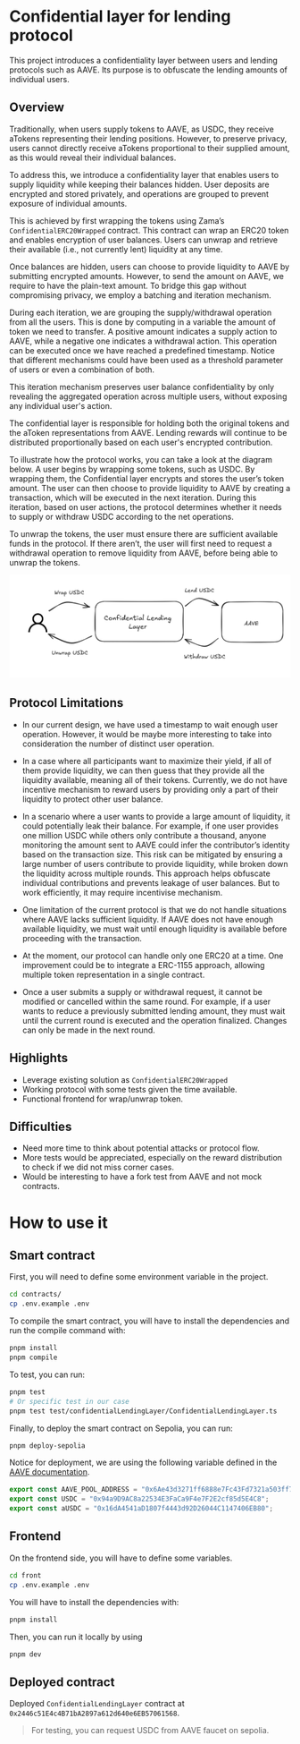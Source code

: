 # Confidential layer for lending protocol

This project introduces a confidentiality layer between users and lending protocols such as AAVE. Its purpose is to obfuscate the lending amounts of individual users.

## Overview

Traditionally, when users supply tokens to AAVE, as USDC, they receive aTokens representing their lending positions. However, to preserve privacy, users cannot directly receive aTokens proportional to their supplied amount, as this would reveal their individual balances.

To address this, we introduce a confidentiality layer that enables users to supply liquidity while keeping their balances hidden. User deposits are encrypted and stored privately, and operations are grouped to prevent exposure of individual amounts.

This is achieved by first wrapping the tokens using Zama’s `ConfidentialERC20Wrapped` contract. This contract can wrap an ERC20 token and enables encryption of user balances. Users can unwrap and retrieve their available (i.e., not currently lent) liquidity at any time.

Once balances are hidden, users can choose to provide liquidity to AAVE by submitting encrypted amounts. However, to send the amount on AAVE, we require to have the plain-text amount. To bridge this gap without compromising privacy, we employ a batching and iteration mechanism.

During each iteration, we are grouping the supply/withdrawal operation from all the users. This is done by computing in a variable the amount of token we need to transfer. A positive amount indicates a supply action to AAVE, while a negative one indicates a withdrawal action. This operation can be executed once we have reached a predefined timestamp. Notice that different mechanisms could have been used as a threshold parameter of users or even a combination of both.

This iteration mechanism preserves user balance confidentiality by only revealing the aggregated operation across multiple users, without exposing any individual user's action.

The confidential layer is responsible for holding both the original tokens and the aToken representations from AAVE. Lending rewards will continue to be distributed proportionally based on each user's encrypted contribution.

To illustrate how the protocol works, you can take a look at the diagram below. A user begins by wrapping some tokens, such as USDC. By wrapping them, the Confidential layer encrypts and stores the user’s token amount. The user can then choose to provide liquidity to AAVE by creating a transaction, which will be executed in the next iteration. During this iteration, based on user actions, the protocol determines whether it needs to supply or withdraw USDC according to the net operations.

To unwrap the tokens, the user must ensure there are sufficient available funds in the protocol. If there aren’t, the user will first need to request a withdrawal operation to remove liquidity from AAVE, before being able to unwrap the tokens.

![User Workflow](./workflow.png)

## Protocol Limitations

- In our current design, we have used a timestamp to wait enough user operation. However, it would be maybe more interesting to take into consideration the number of distinct user operation.

- In a case where all participants want to maximize their yield, if all of them provide liquidity, we can then guess that they provide all the liquidity available, meaning all of their tokens. Currently, we do not have incentive mechanism to reward users by providing only a part of their liquidity to protect other user balance.

- In a scenario where a user wants to provide a large amount of liquidity, it could potentially leak their balance. For example, if one user provides one million USDC while others only contribute a thousand, anyone monitoring the amount sent to AAVE could infer the contributor’s identity based on the transaction size. This risk can be mitigated by ensuring a large number of users contribute to provide liquidity, while broken down the liquidity across multiple rounds. This approach helps obfuscate individual contributions and prevents leakage of user balances. But to work efficiently, it may require incentivise mechanism.

- One limitation of the current protocol is that we do not handle situations where AAVE lacks sufficient liquidity. If AAVE does not have enough available liquidity, we must wait until enough liquidity is available before proceeding with the transaction.

- At the moment, our protocol can handle only one ERC20 at a time. One improvement could be to integrate a ERC-1155 approach, allowing multiple token representation in a single contract.

- Once a user submits a supply or withdrawal request, it cannot be modified or cancelled within the same round. For example, if a user wants to reduce a previously submitted lending amount, they must wait until the current round is executed and the operation finalized. Changes can only be made in the next round.

## Highlights

- Leverage existing solution as `ConfidentialERC20Wrapped`
- Working protocol with some tests given the time available.
- Functional frontend for wrap/unwrap token.

## Difficulties

- Need more time to think about potential attacks or protocol flow.
- More tests would be appreciated, especially on the reward distribution to check if we did not miss corner cases.
- Would be interesting to have a fork test from AAVE and not mock contracts.

# How to use it

## Smart contract

First, you will need to define some environment variable in the project.

```bash
cd contracts/
cp .env.example .env
```

To compile the smart contract, you will have to install the dependencies and run the compile command with:

```bash
pnpm install
pnpm compile
```

To test, you can run:

```bash
pnpm test
# Or specific test in our case
pnpm test test/confidentialLendingLayer/ConfidentialLendingLayer.ts
```

Finally, to deploy the smart contract on Sepolia, you can run:

```bash
pnpm deploy-sepolia
```

Notice for deployment, we are using the following variable defined in the [AAVE documentation](https://github.com/bgd-labs/aave-address-book/blob/main/src/AaveV3Sepolia.sol).

```typescript
export const AAVE_POOL_ADDRESS = "0x6Ae43d3271ff6888e7Fc43Fd7321a503ff738951";
export const USDC = "0x94a9D9AC8a22534E3FaCa9F4e7F2E2cf85d5E4C8";
export const aUSDC = "0x16dA4541aD1807f4443d92D26044C1147406EB80";
```

## Frontend

On the frontend side, you will have to define some variables.

```bash
cd front
cp .env.example .env
```

You will have to install the dependencies with:

```bash
pnpm install
```

Then, you can run it locally by using

```bash
pnpm dev
```

## Deployed contract

Deployed `ConfidentialLendingLayer` contract at `0x2446c51E4c4B71bA2897a612d640e6EB57061568`.

> For testing, you can request USDC from AAVE faucet on sepolia.
